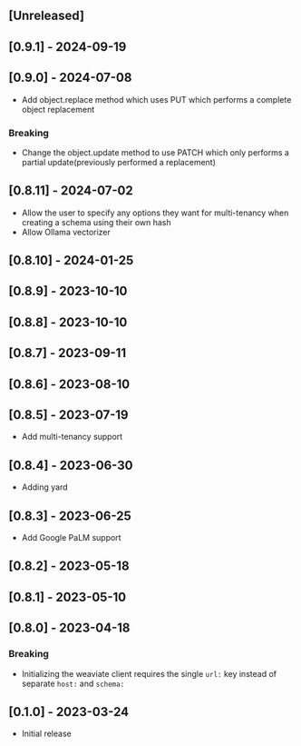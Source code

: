 ## [Unreleased]

## [0.9.1] - 2024-09-19

## [0.9.0] - 2024-07-08

- Add object.replace method which uses PUT which performs a complete object replacement

### Breaking
- Change the object.update method to use PATCH which only performs a partial update(previously performed a replacement)

## [0.8.11] - 2024-07-02
- Allow the user to specify any options they want for multi-tenancy when creating a schema using their own hash
- Allow Ollama vectorizer

## [0.8.10] - 2024-01-25

## [0.8.9] - 2023-10-10

## [0.8.8] - 2023-10-10

## [0.8.7] - 2023-09-11

## [0.8.6] - 2023-08-10

## [0.8.5] - 2023-07-19
- Add multi-tenancy support

## [0.8.4] - 2023-06-30
- Adding yard

## [0.8.3] - 2023-06-25
- Add Google PaLM support

## [0.8.2] - 2023-05-18

## [0.8.1] - 2023-05-10

## [0.8.0] - 2023-04-18

### Breaking
- Initializing the weaviate client requires the single `url:` key instead of separate `host:` and `schema:`

## [0.1.0] - 2023-03-24

- Initial release

